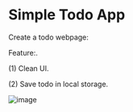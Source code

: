 # Simple Todo App
Create a todo webpage:

Feature:.

(1) Clean UI.

(2) Save todo in local storage.

![image](https://github.com/user-attachments/assets/6c83136a-5f99-420e-a42c-54acf70d6bf3)
